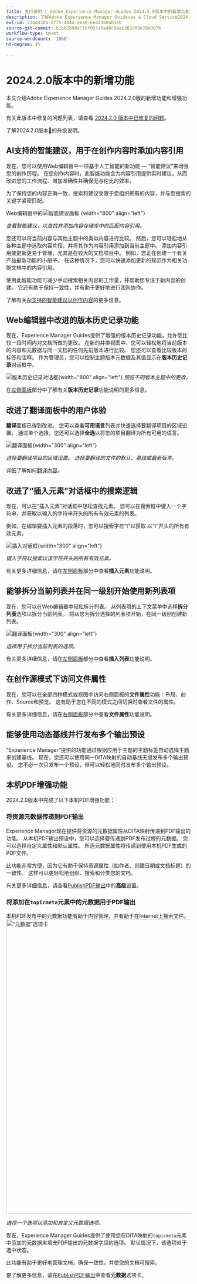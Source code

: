 ```yaml
---
title: 发行说明 | Adobe Experience Manager Guides 2024.2.0版本中的新增功能
description: 了解Adobe Experience Manager Guidesas a Cloud Service2024.2.0版本中的新增功能和增强功能。
exl-id: 234d430a-d775-484a-aea8-6e422b0a01eb
source-git-commit: b1bb2b9da71bf0551fe40c84ac382df0e78e007b
workflow-type: tm+mt
source-wordcount: '1066'
ht-degree: 1%

---
```


# 2024.2.0版本中的新增功能

本文介绍Adobe Experience Manager Guides 2024.2.0版的新增功能和增强功能。

有关此版本中修复的问题列表，请查看 [2024.2.0 版本中已修复的问题](fixed-issues-2024-2-0.md)。


了解2024.2.0版本[&#128279;](upgrade-instructions-2024-2-0.md)的升级说明。



## AI支持的智能建议，用于在创作内容时添加内容引用

现在，您可以使用Web编辑器中一项基于人工智能的新功能 — “智能建议”来增强您的创作历程。 在您创作内容时，此智能功能会为内容引用提供实时建议，从而改进您的工作流程、增加准确性并确保无与伦比的效率。


为了保持您的内容正确一致，搜索和建议受限于您组织拥有的内容，并与您搜索的关键字紧密匹配。

Web编辑器中的![智能建议面板](assets/web-editor-smart-suggestion.png) {width="800" align="left"}


*查看智能建议，以查找并添加内容存储库中的匹配内容引用。*

您还可以将当前内容与其他主题中的类似内容进行比较。 然后，您可以轻松地从各种主题中选取内容片段，并将其作为内容引用添加到当前主题中。 添加内容引用使更新更易于管理，尤其是在较大的文档项目中。 例如，您正在创建一个有关产品最新功能的小册子。 在这种情况下，您可以快速添加更新的规范作为相关功能文档中的内容引用。

使用此智能功能可减少手动搜索相关内容的工作量，并帮助您专注于新内容的创建。  它还有助于保持一致性，并有助于更好地进行团队协作。

了解有关[AI支持的智能建议以创作内容](../user-guide/authoring-ai-based-smart-suggestions.md)的更多信息。

## Web编辑器中改进的版本历史记录功能

现在，Experience Manager Guides提供了增强的版本历史记录功能，允许您比较一段时间内对文档所做的更改。 在新的并排视图中，您可以轻松地将当前版本的内容和元数据与同一文档的任何先前版本进行比较。 您还可以查看比较版本的标签和注释。 作为管理员，您可以控制主题版本元数据及其值显示在&#x200B;**版本历史记录**&#x200B;对话框中。

![版本历史记录对话框](assets/version-history-dialog-web-editor.png){width="800" align="left"}
*预览不同版本主题中的更改。*


在[左侧面板](../user-guide/web-editor-features.md#id2051EA0M0HS)部分中了解有关&#x200B;**版本历史记录**&#x200B;功能说明的更多信息。

## 改进了翻译面板中的用户体验

**翻译**&#x200B;面板已得到改进。  您可以查看&#x200B;**可用语言**&#x200B;列表并快速选择要翻译项目的区域设置。 通过单个选择，您还可以选择&#x200B;**全选**&#x200B;以将您的项目翻译为所有可用的语言。

![翻译面板](assets/translation-languages-4.4.png){width="300" align="left"}

*选择要翻译项目的区域设置。 选择要翻译的文件的默认、基线或最新版本。*

详细了解如何[翻译内容](../user-guide/translation.md)。


## 改进了“插入元素”对话框中的搜索逻辑

现在，可以在“插入元素”对话框中轻松查找元素。  您可以在搜索框中键入一个字符串，并获取以输入的字符串开头的所有有效元素的列表。

例如，在编辑要插入元素的段落时，您可以搜索字符“t”以获取
以“t”开头的所有有效元素。


![插入对话框](assets/insert-element.png){width="300" align="left"}

*键入字符以搜索以该字符开头的所有有效元素。*


有关更多详细信息，请在[左侧面板](../user-guide/web-editor-features.md#id2051EA0M0HS)部分中查看&#x200B;**插入元素**&#x200B;功能说明。


## 能够拆分当前列表并在同一级别开始使用新列表项

现在，您可以在Web编辑器中轻松拆分列表。 从列表项的上下文菜单中选择&#x200B;**拆分列表**&#x200B;选项以拆分当前列表。 将从您为拆分选择的列表项开始，在同一级别创建新列表。

![翻译面板](assets/context-menu-split-list.png){width="300" align="left"}

*选择用于拆分当前列表的选项。*

有关更多详细信息，请在[左侧面板](../user-guide/web-editor-features.md#id2051EA0M0HS)部分中查看&#x200B;**插入列表**&#x200B;功能说明。

## 在创作源模式下访问文件属性

现在，您可以在全部四种模式或视图中访问右侧面板的&#x200B;**文件属性**&#x200B;功能：布局、创作、Source和预览。  这有助于您在不同的模式之间切换时查看文件的属性。

有关更多详细信息，请在[右侧面板](../user-guide/web-editor-features.md#id2051EB003YK)部分中查看&#x200B;**文件属性**&#x200B;功能说明。

## 能够使用动态基线并行发布多个输出预设

“Experience Manager”提供的功能通过根据应用于主题的主题标签自动选择主题来创建基线。 现在，您还可以使用同一DITA映射的自动基线无缝发布多个输出预设。 您不必一次只发布一个预设，但可以轻松地同时发布多个输出预设。


## 本机PDF增强功能

2024.2.0版本中完成了以下本机PDF增强功能：

### 将资源元数据传递到PDF输出

Experience Manager现在提供将资源的元数据属性从DITA映射传递到PDF输出的功能。
从本机PDF输出预设中，您可以选择要传递到PDF发布过程的元数据。 您可以选择自定义属性和默认属性。  所选元数据属性将传递到使用本机PDF生成的PDF文件。

此功能非常方便，因为它有助于保持资源属性（如作者、创建日期或文档标题）的一致性。 这样可以更轻松地组织、搜索和分类您的文档。

有关更多详细信息，请查看[PublishPDF输出](../web-editor/native-pdf-web-editor.md)中的&#x200B;**高级**&#x200B;设置。


### 将添加在`topicmeta`元素中的元数据用于PDF输出

本机PDF发布中的元数据功能有助于内容管理，并有助于在Internet上搜索文件。
<img src="assets/pdf-metadata-4-4.png" alt="“元数据”选项卡" width="800">

*选择一个选项以添加和自定义元数据选项。*

现在，Experience Manager Guides提供了使用您在DITA映射的`topicmeta`元素中添加的元数据来填充PDF输出的元数据字段的选项。 默认情况下，该选项处于选中状态。

此功能有助于更好地管理文档，确保一致性，并使您的文档可搜索。

要了解更多信息，请在[PublishPDF输出](../web-editor/native-pdf-web-editor.md)中查看&#x200B;**元数据**&#x200B;选项卡。
